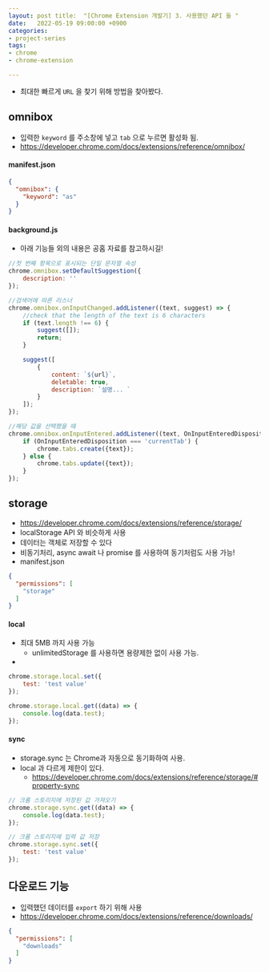 ```yaml
---
layout: post title:  "[Chrome Extension 개발기] 3. 사용했던 API 들 "
date:   2022-05-19 09:00:00 +0900
categories:
- project-series 
tags:
- chrome
- chrome-extension

---
```

- 최대한 빠르게 `URL` 을 찾기 위해 방법을 찾아봤다.

## omnibox

- 입력한 `keyword` 를 주소창에 넣고 `tab` 으로 누르면 활성화 됨.
- https://developer.chrome.com/docs/extensions/reference/omnibox/

#### manifest.json

```json
{
  "omnibox": {
    "keyword": "as"
  }
}
```

#### background.js
- 아래 기능들 외의 내용은 공홈 자료를 참고하시길!

```javascript
//첫 번째 항목으로 표시되는 단일 문자열 속성
chrome.omnibox.setDefaultSuggestion({
    description: ''
});

//검색어에 따른 리스너
chrome.omnibox.onInputChanged.addListener((text, suggest) => {
    //check that the length of the text is 6 characters
    if (text.length !== 6) {
        suggest([]);
        return;
    }

    suggest([
        {
            content: `${url}`,
            deletable: true,
            description: `설명... `
        }
    ]);
});

//해당 값을 선택했을 때
chrome.omnibox.onInputEntered.addListener((text, OnInputEnteredDisposition) => {
    if (OnInputEnteredDisposition === 'currentTab') {
        chrome.tabs.create({text});
    } else {
        chrome.tabs.update({text});
    }
});
```

## storage
- https://developer.chrome.com/docs/extensions/reference/storage/
- localStorage API 와 비슷하게 사용
- 데이터는 객체로 저장할 수 있다
- 비동기처리, async await 나 promise 를 사용하여 동기처럼도 사용 가능!
- manifest.json

```json
{
  "permissions": [
    "storage"
  ]
}
```

#### local
- 최대 5MB 까지 사용 가능
  - unlimitedStorage 를 사용하면 용량제한 없이 사용 가능.
- 

```javascript
chrome.storage.local.set({
    test: 'test value'
});

chrome.storage.local.get((data) => {
    console.log(data.test);
});
```

#### sync
- storage.sync 는 Chrome과 자동으로 동기화하여 사용.
- local 과 다르게 제한이 있다.
  - https://developer.chrome.com/docs/extensions/reference/storage/#property-sync

```javascript
// 크롬 스토리지에 저장된 값 가져오기
chrome.storage.sync.get((data) => {
    console.log(data.test);
});

// 크롬 스토리지에 입력 값 저장
chrome.storage.sync.set({
    test: 'test value'
});
```

## 다운로드 기능
- 입력했던 데이터를 `export` 하기 위해 사용
- https://developer.chrome.com/docs/extensions/reference/downloads/

```json
{
  "permissions": [
    "downloads"
  ]
}
```
